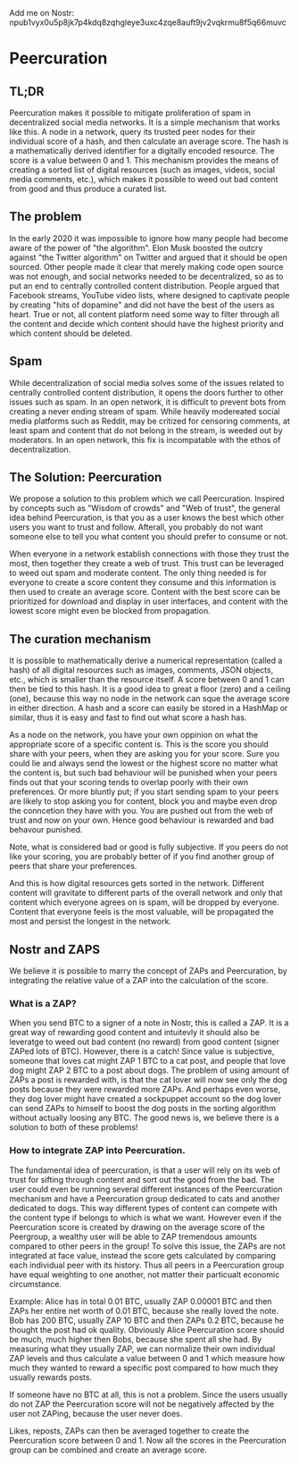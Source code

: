 Add me on Nostr: npub1vyx0u5p8jk7p4kdq8zqhgleye3uxc4zqe8auft9jv2vqkrmu8f5q66muvc

# Peercuration

## TL;DR
Peercuration makes it possible to mitigate proliferation of spam in decentralized social media networks. It is a simple mechanism that works like this. A node in a network, query its trusted peer nodes for their individual score of a hash, and then calculate an average score. The hash is a mathematically derived identifier for a digitally encoded resource. The score is a value between 0 and 1. This mechanism provides the means of creating a sorted list of digital resources (such as images, videos, social media comments, etc.), which makes it possible to weed out bad content from good and thus produce a curated list.

## The problem
In the early 2020 it was impossible to ignore how many people had become aware of the power of "the algorithm". Elon Musk boosted the outcry against "the Twitter algorithm" on Twitter and argued that it should be open sourced. Other people made it clear that merely making code open source was not enough, and social networks needed to be decentralized, so as to put an end to centrally controlled content distribution. People argued that Facebook streams, YouTube video lists, where designed to captivate people by creating "hits of dopamine" and did not have the best of the users as heart. True or not, all content platform need some way to filter through all the content and decide which content should have the highest priority and which content should be deleted.

## Spam
While decentralization of social media solves some of the issues related to centrally controlled content distribution, it opens the doors further to other issues such as spam. In an open network, it is difficult to prevent bots from creating a never ending stream of spam. While heavily modereated social media platforms such as Reddit, may be critized for censoring comments, at least spam and content that do not belong in the stream, is weeded out by moderators. In an open network, this fix is incompatable with the ethos of decentralization.

## The Solution: Peercuration
We propose a solution to this problem which we call Peercuration. Inspired by concepts such as "Wisdom of crowds" and "Web of trust", the general idea behind Peercuration, is that you as a user knows the best which other users you want to trust and follow. Afterall, you probably do not want someone else to tell you what content you should prefer to consume or not.

When everyone in a network establish connections with those they trust the most, then together they create a web of trust. This trust can be leveraged to weed out spam and moderate content. The only thing needed is for everyone to create a score content they consume and this information is then used to create an average score. Content with the best score can be prioritized for download and display in user interfaces, and content with the lowest score might even be blocked from propagation.

## The curation mechanism
It is possible to mathematically derive a numerical representation (called a hash) of all digital resources such as images, comments, JSON objects, etc., which is smaller than the resource itself. A score between 0 and 1 can then be tied to this hash. It is a good idea to great a floor (zero) and a ceiling (one), because this way no node in the network can sque the average score in either direction. A hash and a score can easily be stored in a HashMap or similar, thus it is easy and fast to find out what score a hash has.

As a node on the network, you have your own oppinion on what the appropriate score of a specific content is. This is the score you should share with your peers, when they are asking you for your score. Sure you could lie and always send the lowest or the highest score no matter what the content is, but such bad behaviour will be punished when your peers finds out that your scoring tends to overlap poorly with their own preferences. Or more bluntly put; if you start sending spam to your peers are likely to stop asking you for content, block you and maybe even drop the conncetion they have with you. You are pushed out from the web of trust and now on your own. Hence good behaviour is rewarded and bad behavour punished.

Note, what is considered bad or good is fully subjective. If you peers do not like your scoring, you are probably better of if you find another group of peers that share your preferences.

And this is how digital resources gets sorted in the network. Different content will gravitate to different parts of the overall network and only that content which everyone agrees on is spam, will be dropped by everyone. Content that everyone feels is the most valuable, will be propagated the most and persist the longest in the network.

## Nostr and ZAPS
We believe it is possible to marry the concept of ZAPs and Peercuration, by integrating the relative value of a ZAP into the calculation of the score.

### What is a ZAP?
When you send BTC to a signer of a note in Nostr, this is called a ZAP. It is a great way of rewarding good content and intuitevly it should also be leveratge to weed out bad content (no reward) from good content (signer ZAPed lots of BTC). However, there is a catch! Since value is subjective, someone that loves cat might ZAP 1 BTC to a cat post, and people that love dog might ZAP 2 BTC to a post about dogs. The problem of using amount of ZAPs a post is rewarded with, is that the cat lover will now see only the dog posts because they were rewarded more ZAPs. And perhaps even worse, they dog lover might have created a sockpuppet account so the dog lover can send ZAPs to himself to boost the dog posts in the sorting algorithm without actually loosing any BTC. The good news is, we believe there is a solution to both of these problems!

### How to integrate ZAP into Peercuration.
The fundamental idea of peercuration, is that a user will rely on its web of trust for sifting through content and sort out the good from the bad. The user could even be running several different instances of the Peercuration mechanism and have a Peercuration group dedicated to cats and another dedicated to dogs. This way different types of content can compete with the content type if belongs to which is what we want. However even if the Peercuration score is created by drawing on the average score of the Peergroup, a wealthy user will be able to ZAP tremendous amounts compared to other peers in the group! To solve this issue, the ZAPs are not integrated at face value, instead the score gets calculated by comparing each individual peer with its history. Thus all peers in a Peercuration group have equal weighting to one another, not matter their particualt economic circumstance.

Example:
Alice has in total 0.01 BTC, usually ZAP 0.00001 BTC and then ZAPs her entire net worth of 0.01 BTC, because she really loved the note.
Bob has 200 BTC, usually ZAP 10 BTC and then ZAPs 0.2 BTC, because he thought the post had ok quality.
Obviously Alice Peercuration score should be much, much higher then Bobs, because she spent all she had.
By measuring what they usually ZAP, we can normalize their own individual ZAP levels and thus calculate a value between 0 and 1 which measure how much they wanted to reward a specific post compared to how much they usually rewards posts.

If someone have no BTC at all, this is not a problem. Since the users usually do not ZAP the Peercuration score will not be negatively affected by the user not ZAPing, because the user never does.

Likes, reposts, ZAPs can then be averaged together to create the Peercuration score between 0 and 1. Now all the scores in the Peercuration group can be combined and create an average score.



